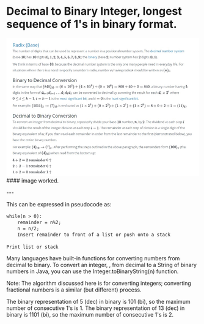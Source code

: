 # Decimal to Binary Integer, longest sequence of 1's in binary format.  

<img src="dec_to_binary.jpg" style="width:800">
#### image worked.  


\-\-\-  

This can be expressed in pseudocode as:
```
while(n > 0):
    remainder = n%2;
    n = n/2;
    Insert remainder to front of a list or push onto a stack

Print list or stack
```  
Many languages have built-in functions for converting numbers from decimal to binary. To convert an integer, , from decimal to a String of binary numbers in Java, you can use the Integer.toBinaryString(n) function.

Note: The algorithm discussed here is for converting integers; converting fractional numbers is a similar (but different) process.

The binary representation of 5 (dec) in binary is 101 (bi), so the maximum number of consecutive 1's is 1.
The binary representation of 13 (dec) in binary is 1101 (bi), so the maximum number of consecutive 1's is 2.  

